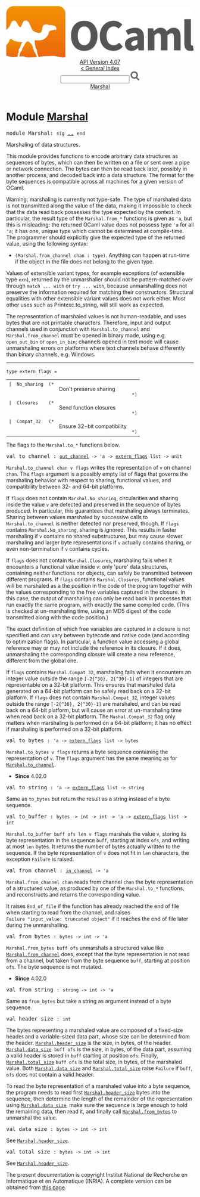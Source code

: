 <!-- ((! set title API !)) ((! set documentation !)) ((! set api !)) ((! set nobreadcrumb !)) -->
<div class="api"><header><nav class="toc brand"><a class="brand" href="https://ocaml.org/"><img src="colour-logo-gray.svg" class="svg" alt="OCaml"></a></nav><nav class="toc"><div class="toc_version"><a href="/docs" id="version-select">API Version 4.07</a></div><a href="index.html">&lt; General Index</a><div class="api_search"><input type="text" name="apisearch" id="api_search" oninput="mySearch(false);" onkeypress="this.oninput();" onclick="this.oninput();" onpaste="this.oninput();">
<img src="search_icon.svg" alt="Search" class="svg" onclick="mySearch(false)"></div>
<div id="search_results"></div><div class="toc_title"><a href="#top">Marshal</a></div><ul></ul></nav></header>

<h1>Module <a href="type_Marshal.html">Marshal</a></h1>

<pre><span id="MODULEMarshal"><span class="keyword">module</span> Marshal</span>: <code class="code"><span class="keyword">sig</span></code> <a href="Marshal.html">..</a> <code class="code"><span class="keyword">end</span></code></pre><div class="info module top">
<div class="info-desc">
<p>Marshaling of data structures.</p>

<p>This module provides functions to encode arbitrary data structures
   as sequences of bytes, which can then be written on a file or
   sent over a pipe or network connection.  The bytes can then
   be read back later, possibly in another process, and decoded back
   into a data structure. The format for the byte sequences
   is compatible across all machines for a given version of OCaml.</p>

<p>Warning: marshaling is currently not type-safe. The type
   of marshaled data is not transmitted along the value of the data,
   making it impossible to check that the data read back possesses the
   type expected by the context. In particular, the result type of
   the <code class="code"><span class="constructor">Marshal</span>.from_*</code> functions is given as <code class="code"><span class="keywordsign">'</span>a</code>, but this is
   misleading: the returned OCaml value does not possess type <code class="code"><span class="keywordsign">'</span>a</code>
   for all <code class="code"><span class="keywordsign">'</span>a</code>; it has one, unique type which cannot be determined
   at compile-time.  The programmer should explicitly give the expected
   type of the returned value, using the following syntax:</p>
<ul>
<li><code class="code">(<span class="constructor">Marshal</span>.from_channel&nbsp;chan&nbsp;:&nbsp;<span class="keyword">type</span>)</code>.
   Anything can happen at run-time if the object in the file does not
   belong to the given type.</li>
</ul>
<p>Values of extensible variant types, for example exceptions (of
   extensible type <code class="code">exn</code>), returned by the unmarshaller should not be
   pattern-matched over through <code class="code"><span class="keyword">match</span>&nbsp;...&nbsp;<span class="keyword">with</span></code> or <code class="code"><span class="keyword">try</span>&nbsp;...&nbsp;<span class="keyword">with</span></code>,
   because unmarshalling does not preserve the information required for
   matching their constructors. Structural equalities with other
   extensible variant values does not work either.  Most other uses such
   as Printexc.to_string, will still work as expected.</p>

<p>The representation of marshaled values is not human-readable,
   and uses bytes that are not printable characters. Therefore,
   input and output channels used in conjunction with <code class="code"><span class="constructor">Marshal</span>.to_channel</code>
   and <code class="code"><span class="constructor">Marshal</span>.from_channel</code> must be opened in binary mode, using e.g.
   <code class="code">open_out_bin</code> or <code class="code">open_in_bin</code>; channels opened in text mode will
   cause unmarshaling errors on platforms where text channels behave
   differently than binary channels, e.g. Windows.</p>
</div>
</div>
<hr width="100%">

<pre><code><span id="TYPEextern_flags"><span class="keyword">type</span> <code class="type"></code>extern_flags</span> = </code></pre><table class="typetable">
<tbody><tr>
<td align="left" valign="top">
<code><span class="keyword">|</span></code></td>
<td align="left" valign="top">
<code><span id="TYPEELTextern_flags.No_sharing"><span class="constructor">No_sharing</span></span></code></td>
<td class="typefieldcomment" align="left" valign="top"><code>(*</code></td><td class="typefieldcomment" align="left" valign="top"><div class="info ">
<div class="info-desc">
<p>Don't preserve sharing</p>
</div>
</div>
</td><td class="typefieldcomment" align="left" valign="bottom"><code>*)</code></td>
</tr>
<tr>
<td align="left" valign="top">
<code><span class="keyword">|</span></code></td>
<td align="left" valign="top">
<code><span id="TYPEELTextern_flags.Closures"><span class="constructor">Closures</span></span></code></td>
<td class="typefieldcomment" align="left" valign="top"><code>(*</code></td><td class="typefieldcomment" align="left" valign="top"><div class="info ">
<div class="info-desc">
<p>Send function closures</p>
</div>
</div>
</td><td class="typefieldcomment" align="left" valign="bottom"><code>*)</code></td>
</tr>
<tr>
<td align="left" valign="top">
<code><span class="keyword">|</span></code></td>
<td align="left" valign="top">
<code><span id="TYPEELTextern_flags.Compat_32"><span class="constructor">Compat_32</span></span></code></td>
<td class="typefieldcomment" align="left" valign="top"><code>(*</code></td><td class="typefieldcomment" align="left" valign="top"><div class="info ">
<div class="info-desc">
<p>Ensure 32-bit compatibility</p>
</div>
</div>
</td><td class="typefieldcomment" align="left" valign="bottom"><code>*)</code></td>
</tr></tbody></table>

<div class="info ">
<div class="info-desc">
<p>The flags to the <code class="code"><span class="constructor">Marshal</span>.to_*</code> functions below.</p>
</div>
</div>


<pre><span id="VALto_channel"><span class="keyword">val</span> to_channel</span> : <code class="type"><a href="Pervasives.html#TYPEout_channel">out_channel</a> -&gt; 'a -&gt; <a href="Marshal.html#TYPEextern_flags">extern_flags</a> list -&gt; unit</code></pre><div class="info ">
<div class="info-desc">
<p><code class="code"><span class="constructor">Marshal</span>.to_channel&nbsp;chan&nbsp;v&nbsp;flags</code> writes the representation
   of <code class="code">v</code> on channel <code class="code">chan</code>. The <code class="code">flags</code> argument is a
   possibly empty list of flags that governs the marshaling
   behavior with respect to sharing, functional values, and compatibility
   between 32- and 64-bit platforms.</p>

<p>If <code class="code">flags</code> does not contain <code class="code"><span class="constructor">Marshal</span>.<span class="constructor">No_sharing</span></code>, circularities
   and sharing inside the value <code class="code">v</code> are detected and preserved
   in the sequence of bytes produced. In particular, this
   guarantees that marshaling always terminates. Sharing
   between values marshaled by successive calls to
   <code class="code"><span class="constructor">Marshal</span>.to_channel</code> is neither detected nor preserved, though.
   If <code class="code">flags</code> contains <code class="code"><span class="constructor">Marshal</span>.<span class="constructor">No_sharing</span></code>, sharing is ignored.
   This results in faster marshaling if <code class="code">v</code> contains no shared
   substructures, but may cause slower marshaling and larger
   byte representations if <code class="code">v</code> actually contains sharing,
   or even non-termination if <code class="code">v</code> contains cycles.</p>

<p>If <code class="code">flags</code> does not contain <code class="code"><span class="constructor">Marshal</span>.<span class="constructor">Closures</span></code>, marshaling fails
   when it encounters a functional value inside <code class="code">v</code>: only 'pure' data
   structures, containing neither functions nor objects, can safely be
   transmitted between different programs. If <code class="code">flags</code> contains
   <code class="code"><span class="constructor">Marshal</span>.<span class="constructor">Closures</span></code>, functional values will be marshaled as a the
   position in the code of the program together with the values
   corresponding to the free variables captured in the closure.  In
   this case, the output of marshaling can only be read back in
   processes that run exactly the same program, with exactly the same
   compiled code. (This is checked at un-marshaling time, using an MD5
   digest of the code transmitted along with the code position.)</p>

<p>The exact definition of which free variables are captured in a
   closure is not specified and can vary between bytecode and native
   code (and according to optimization flags).  In particular, a
   function value accessing a global reference may or may not include
   the reference in its closure.  If it does, unmarshaling the
   corresponding closure will create a new reference, different from
   the global one.</p>

<p>If <code class="code">flags</code> contains <code class="code"><span class="constructor">Marshal</span>.<span class="constructor">Compat_32</span></code>, marshaling fails when
   it encounters an integer value outside the range <code class="code">[-2{^30},&nbsp;2{^30}-1]</code>
   of integers that are representable on a 32-bit platform.  This
   ensures that marshaled data generated on a 64-bit platform can be
   safely read back on a 32-bit platform.  If <code class="code">flags</code> does not
   contain <code class="code"><span class="constructor">Marshal</span>.<span class="constructor">Compat_32</span></code>, integer values outside the
   range <code class="code">[-2{^30},&nbsp;2{^30}-1]</code> are marshaled, and can be read back on
   a 64-bit platform, but will cause an error at un-marshaling time
   when read back on a 32-bit platform.  The <code class="code"><span class="constructor">Mashal</span>.<span class="constructor">Compat_32</span></code> flag
   only matters when marshaling is performed on a 64-bit platform;
   it has no effect if marshaling is performed on a 32-bit platform.</p>
</div>
</div>

<pre><span id="VALto_bytes"><span class="keyword">val</span> to_bytes</span> : <code class="type">'a -&gt; <a href="Marshal.html#TYPEextern_flags">extern_flags</a> list -&gt; bytes</code></pre><div class="info ">
<div class="info-desc">
<p><code class="code"><span class="constructor">Marshal</span>.to_bytes&nbsp;v&nbsp;flags</code> returns a byte sequence containing
   the representation of <code class="code">v</code>.
   The <code class="code">flags</code> argument has the same meaning as for
   <a href="Marshal.html#VALto_channel"><code class="code"><span class="constructor">Marshal</span>.to_channel</code></a>.</p>
</div>
<ul class="info-attributes">
<li><b>Since</b> 4.02.0</li>
</ul>
</div>

<pre><span id="VALto_string"><span class="keyword">val</span> to_string</span> : <code class="type">'a -&gt; <a href="Marshal.html#TYPEextern_flags">extern_flags</a> list -&gt; string</code></pre><div class="info ">
<div class="info-desc">
<p>Same as <code class="code">to_bytes</code> but return the result as a string instead of
    a byte sequence.</p>
</div>
</div>

<pre><span id="VALto_buffer"><span class="keyword">val</span> to_buffer</span> : <code class="type">bytes -&gt; int -&gt; int -&gt; 'a -&gt; <a href="Marshal.html#TYPEextern_flags">extern_flags</a> list -&gt; int</code></pre><div class="info ">
<div class="info-desc">
<p><code class="code"><span class="constructor">Marshal</span>.to_buffer&nbsp;buff&nbsp;ofs&nbsp;len&nbsp;v&nbsp;flags</code> marshals the value <code class="code">v</code>,
   storing its byte representation in the sequence <code class="code">buff</code>,
   starting at index <code class="code">ofs</code>, and writing at most
   <code class="code">len</code> bytes.  It returns the number of bytes
   actually written to the sequence. If the byte representation
   of <code class="code">v</code> does not fit in <code class="code">len</code> characters, the exception <code class="code"><span class="constructor">Failure</span></code>
   is raised.</p>
</div>
</div>

<pre><span id="VALfrom_channel"><span class="keyword">val</span> from_channel</span> : <code class="type"><a href="Pervasives.html#TYPEin_channel">in_channel</a> -&gt; 'a</code></pre><div class="info ">
<div class="info-desc">
<p><code class="code"><span class="constructor">Marshal</span>.from_channel&nbsp;chan</code> reads from channel <code class="code">chan</code> the
   byte representation of a structured value, as produced by
   one of the <code class="code"><span class="constructor">Marshal</span>.to_*</code> functions, and reconstructs and
   returns the corresponding value.</p>

<p>It raises <code class="code"><span class="constructor">End_of_file</span></code> if the function has already reached the
   end of file when starting to read from the channel, and raises
   <code class="code"><span class="constructor">Failure</span>&nbsp;<span class="string">"input_value:&nbsp;truncated&nbsp;object"</span></code> if it reaches the end
   of file later during the unmarshalling.</p>
</div>
</div>

<pre><span id="VALfrom_bytes"><span class="keyword">val</span> from_bytes</span> : <code class="type">bytes -&gt; int -&gt; 'a</code></pre><div class="info ">
<div class="info-desc">
<p><code class="code"><span class="constructor">Marshal</span>.from_bytes&nbsp;buff&nbsp;ofs</code> unmarshals a structured value
   like <a href="Marshal.html#VALfrom_channel"><code class="code"><span class="constructor">Marshal</span>.from_channel</code></a> does, except that the byte
   representation is not read from a channel, but taken from
   the byte sequence <code class="code">buff</code>, starting at position <code class="code">ofs</code>.
   The byte sequence is not mutated.</p>
</div>
<ul class="info-attributes">
<li><b>Since</b> 4.02.0</li>
</ul>
</div>

<pre><span id="VALfrom_string"><span class="keyword">val</span> from_string</span> : <code class="type">string -&gt; int -&gt; 'a</code></pre><div class="info ">
<div class="info-desc">
<p>Same as <code class="code">from_bytes</code> but take a string as argument instead of a
    byte sequence.</p>
</div>
</div>

<pre><span id="VALheader_size"><span class="keyword">val</span> header_size</span> : <code class="type">int</code></pre><div class="info ">
<div class="info-desc">
<p>The bytes representing a marshaled value are composed of
   a fixed-size header and a variable-sized data part,
   whose size can be determined from the header.
   <a href="Marshal.html#VALheader_size"><code class="code"><span class="constructor">Marshal</span>.header_size</code></a> is the size, in bytes, of the header.
   <a href="Marshal.html#VALdata_size"><code class="code"><span class="constructor">Marshal</span>.data_size</code></a><code class="code">&nbsp;buff&nbsp;ofs</code> is the size, in bytes,
   of the data part, assuming a valid header is stored in
   <code class="code">buff</code> starting at position <code class="code">ofs</code>.
   Finally, <a href="Marshal.html#VALtotal_size"><code class="code"><span class="constructor">Marshal</span>.total_size</code></a> <code class="code">buff&nbsp;ofs</code> is the total size,
   in bytes, of the marshaled value.
   Both <a href="Marshal.html#VALdata_size"><code class="code"><span class="constructor">Marshal</span>.data_size</code></a> and <a href="Marshal.html#VALtotal_size"><code class="code"><span class="constructor">Marshal</span>.total_size</code></a> raise <code class="code"><span class="constructor">Failure</span></code>
   if <code class="code">buff</code>, <code class="code">ofs</code> does not contain a valid header.</p>

<p>To read the byte representation of a marshaled value into
   a byte sequence, the program needs to read first
   <a href="Marshal.html#VALheader_size"><code class="code"><span class="constructor">Marshal</span>.header_size</code></a> bytes into the sequence,
   then determine the length of the remainder of the
   representation using <a href="Marshal.html#VALdata_size"><code class="code"><span class="constructor">Marshal</span>.data_size</code></a>,
   make sure the sequence is large enough to hold the remaining
   data, then read it, and finally call <a href="Marshal.html#VALfrom_bytes"><code class="code"><span class="constructor">Marshal</span>.from_bytes</code></a>
   to unmarshal the value.</p>
</div>
</div>

<pre><span id="VALdata_size"><span class="keyword">val</span> data_size</span> : <code class="type">bytes -&gt; int -&gt; int</code></pre><div class="info ">
<div class="info-desc">
<p>See <a href="Marshal.html#VALheader_size"><code class="code"><span class="constructor">Marshal</span>.header_size</code></a>.</p>
</div>
</div>

<pre><span id="VALtotal_size"><span class="keyword">val</span> total_size</span> : <code class="type">bytes -&gt; int -&gt; int</code></pre><div class="info ">
<div class="info-desc">
<p>See <a href="Marshal.html#VALheader_size"><code class="code"><span class="constructor">Marshal</span>.header_size</code></a>.</p>
</div>
</div>

<div class="copyright">The present documentation is copyright Institut National de Recherche en Informatique et en Automatique (INRIA). A complete version can be obtained from <a href="http://caml.inria.fr/pub/docs/manual-ocaml/">this page</a>.</div></div>